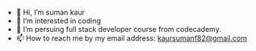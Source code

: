 - 👋 Hi, I’m suman kaur
- 👀 I’m interested in coding
- 🌱 I’m persuing full stack developer course from codecademy.
- 📫 How to reach me by my email address: kaursumanf82@gmail.com

<!---
redbullpainting/redbullpainting is a ✨ special ✨ repository because its `README.md` (this file) appears on your GitHub profile.
You can click the Preview link to take a look at your changes.
--->
